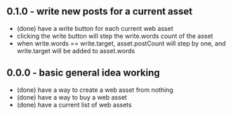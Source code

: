 
## 0.1.0 - write new posts for a current asset
* (done) have a write button for each current web asset
* clicking the write button will step the write.words count of the asset
* when write.words == write.target, asset.postCount will step by one, and write.target will be added to asset.words

## 0.0.0 - basic general idea working
* (done) have a way to create a web asset from nothing
* (done) have a way to buy a web asset
* (done) have a current list of web assets